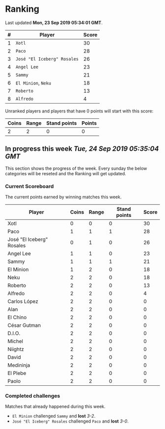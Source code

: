 # Ranking

Last updated **Mon, 23 Sep 2019 05:34:01 GMT**.

|#|Player|Score|
|-|------|-----|
|1|`Xotl`|30|
|2|`Paco`|28|
|3|`José "El Iceberg" Rosales`|26|
|4|`Angel Lee`|23|
|5|`Sammy`|21|
|6|`El Minion`, `Neku`|18|
|7|`Roberto`|13|
|8|`Alfredo`|4|

Unranked players and players that have 0 points will start with this score:

|Coins|Range|Stand points|Points|
|-----|-----|------------|------|
|2|2|0|0|

## In progress this week *Tue, 24 Sep 2019 05:35:04 GMT*
This section shows the progress of the week. Every sunday the below categories will be reseted and the Ranking will get updated.

### Current Scoreboard
The current points earned by winning matches this week.

|Player|Coins|Range|Stand points|Score|
|------|-----|-----|------------|-----|
|Xotl|0|0|0|30|
|Paco|1|1|1|28|
|José "El Iceberg" Rosales|0|1|0|26|
|Angel Lee|1|1|0|23|
|Sammy|1|1|1|21|
|El Minion|1|2|0|18|
|Neku|2|2|0|18|
|Roberto|2|2|0|13|
|Alfredo|2|2|0|4|
|Carlos López|2|2|0|0|
|Alan|2|2|0|0|
|El Chino|2|2|0|0|
|César Gutman|2|2|0|0|
|D.I.O.|2|2|0|0|
|Michel|2|2|0|0|
|Niightz|2|2|0|0|
|David|2|2|0|0|
|Medininja|2|2|0|0|
|El Plebe|2|2|0|0|
|Paolo|2|2|0|0|

### Completed challenges
Matches that already happened during this week.

* `El Minion` challenged `Sammy` and **lost** *3-2*.
* `José "El Iceberg" Rosales` challenged `Paco` and **lost** *3-0*.
